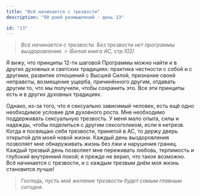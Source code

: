 ```yaml
---
title: "Всё начинается с трезвости"
description: "90 дней размышлений - день 13"

id: "13"
---
```


> _Всё начинается с трезвости. Без трезвости нет программы выздоровления._ > _(Белая книга АС, стр.102)_

Я вижу, что принципы 12-ти шаговой Программы можно найти и в других духовных и
светских традициях: практика честности с собой и с другими, развитие отношений
с Высшей Силой, признание своей неправоты, возмещение ущерба, причинённого
другим, отдавать другим то, что мы получили, чтобы сохранить это. Все эти
принципы есть и в других духовных традициях.

Однако, из-за того, что я сексуально зависимый человек, есть ещё одно
необходимое условие для духовного роста. Мне необходимо поддерживать
сексуальную трезвость. У меня мало опыта, силы и надежды, чтобы поделиться с
другим сексоголиком, если я нетрезв. Когда я посвящаю себя трезвости, принятой
в АС, то держу дверь открытой для моей новой жизни. Каждый день выздоровления
позволяет мне обнаруживать жизнь без лжи и нарушения границ. Каждый трезвый
день позволяет мне переживать любовь, терпимость и глубокий внутренний покой;
я прежде не верил, что такое возможно. Всё начинается с трезвости, и с каждым
трезвым днём моя жизнь становится лучше!

> _Господь, пусть моё желание трезвости будет самым главным сегодня._
